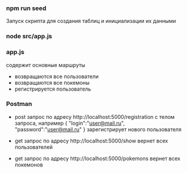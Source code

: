 ### npm run seed
  Запуск скрипта для создания таблиц и инициализации их данными
### node src/app.js 
### app.js

содержит основные маршруты
  * возвращаются все пользователи
  * возвращаются все покемоны
  * регистрируется пользователь

### Postman
* post запрос по адресу http://localhost:5000/registration с телом запроса, например {
	"login":"user@mail.ru",
	"password":"user@mail.ru"
} зарегистрирует нового пользователя

* get запрос по адресу http://localhost:5000/show вернет всех пользователей
* get запрос по адресу http://localhost:5000/pokemons вернет всех покемонов




